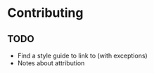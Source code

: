 # Contributing

## TODO

- Find a style guide to link to (with exceptions)
- Notes about attribution
